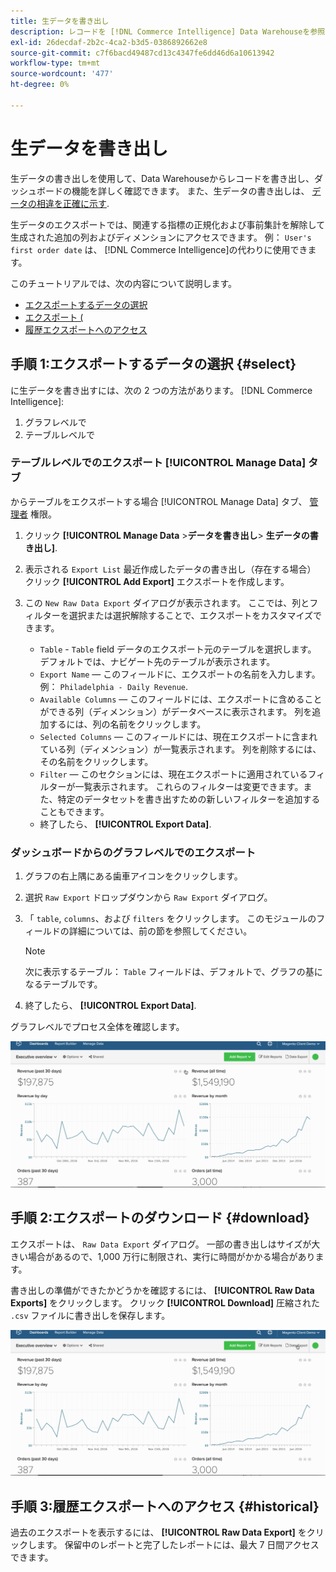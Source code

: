 ```yaml
---
title: 生データを書き出し
description: レコードを [!DNL Commerce Intelligence] Data Warehouseを参照して、ダッシュボードの機能を詳しく確認してください。
exl-id: 26decdaf-2b2c-4ca2-b3d5-0386892662e8
source-git-commit: c7f6bacd49487cd13c4347fe6dd46d6a10613942
workflow-type: tm+mt
source-wordcount: '477'
ht-degree: 0%

---
```


# 生データを書き出し

生データの書き出しを使用して、Data Warehouseからレコードを書き出し、ダッシュボードの機能を詳しく確認できます。 また、生データの書き出しは、 [データの相違を正確に示す](https://experienceleague.adobe.com/docs/commerce-knowledge-base/kb/troubleshooting/miscellaneous/using-data-exports-to-pinpoint-discrepancies.html).

生データのエクスポートでは、関連する指標の正規化および事前集計を解除して生成された追加の列およびディメンションにアクセスできます。 例： `User's first order date` は、 [!DNL Commerce Intelligence]の代わりに使用できます。

このチュートリアルでは、次の内容について説明します。

* [エクスポートするデータの選択](#select)
* [エクスポート (](#download)
* [履歴エクスポートへのアクセス](#historical)

## 手順 1:エクスポートするデータの選択 {#select}

に生データを書き出すには、次の 2 つの方法があります。 [!DNL Commerce Intelligence]:

1. グラフレベルで
1. テーブルレベルで

### テーブルレベルでのエクスポート [!UICONTROL Manage Data] タブ

からテーブルをエクスポートする場合 [!UICONTROL Manage Data] タブ、 [管理者](../administrator/user-management/user-management.md) 権限。

1. クリック **[!UICONTROL Manage Data** > **&#x200B;データを書き出し&#x200B;**> **生データの書き出し]**.
1. 表示される `Export List` 最近作成したデータの書き出し（存在する場合） クリック **[!UICONTROL Add Export]** エクスポートを作成します。
1. この `New Raw Data Export` ダイアログが表示されます。 ここでは、列とフィルターを選択または選択解除することで、エクスポートをカスタマイズできます。

   * `Table` - `Table` field データのエクスポート元のテーブルを選択します。 デフォルトでは、ナビゲート先のテーブルが表示されます。
   * `Export Name`  — このフィールドに、エクスポートの名前を入力します。 例： `Philadelphia - Daily Revenue`.
   * `Available Columns`  — このフィールドには、エクスポートに含めることができる列（ディメンション）がデータベースに表示されます。 列を追加するには、列の名前をクリックします。
   * `Selected Columns`  — このフィールドには、現在エクスポートに含まれている列（ディメンション）が一覧表示されます。 列を削除するには、その名前をクリックします。
   * `Filter`  — このセクションには、現在エクスポートに適用されているフィルターが一覧表示されます。 これらのフィルターは変更できます。また、特定のデータセットを書き出すための新しいフィルターを追加することもできます。
   * 終了したら、 **[!UICONTROL Export Data]**.

### ダッシュボードからのグラフレベルでのエクスポート

1. グラフの右上隅にある歯車アイコンをクリックします。

1. 選択 `Raw Export` ドロップダウンから `Raw Export` ダイアログ。

1. 「 `table`, `columns`、および `filters` をクリックします。 このモジュールのフィールドの詳細については、前の節を参照してください。

   >[!NOTE]
   >
   >次に表示するテーブル： `Table` フィールドは、デフォルトで、グラフの基になるテーブルです。

1. 終了したら、 **[!UICONTROL Export Data]**.

グラフレベルでプロセス全体を確認します。

![](../assets/Chart-level_export.gif)

## 手順 2:エクスポートのダウンロード {#download}

エクスポートは、 `Raw Data Export` ダイアログ。 一部の書き出しはサイズが大きい場合があるので、1,000 万行に制限され、実行に時間がかかる場合があります。

書き出しの準備ができたかどうかを確認するには、 **[!UICONTROL Raw Data Exports]** をクリックします。 クリック **[!UICONTROL Download]** 圧縮された `.csv` ファイルに書き出しを保存します。

![](../assets/Downloading_export.gif)

## 手順 3:履歴エクスポートへのアクセス {#historical}

過去のエクスポートを表示するには、 **[!UICONTROL Raw Data Export]** をクリックします。 保留中のレポートと完了したレポートには、最大 7 日間アクセスできます。

